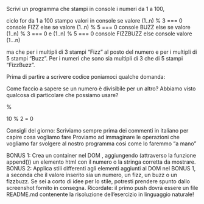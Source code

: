 


Scrivi un programma che stampi in console i numeri da 1 a 100, 

ciclo for da 1 a 100
    stampo valori in console
        se valore (1..n) % 3 === 0
            console FIZZ
        else se valore (1..n) % 5 === 0
            console BUZZ
        else se valore (1..n) % 3 === 0 e (1..n) % 5 === 0
            console FIZZBUZZ
        else
            console valore (1...n)



            




ma che per i multipli di 3 stampi “Fizz” al posto del numero e 
per i multipli di 5 stampi “Buzz”.
Per i numeri che sono sia multipli di 3 che di 5 stampi “FizzBuzz”.

Prima di partire a scrivere codice poniamoci qualche domanda:






Come faccio a sapere se un numero è divisibile per un altro? Abbiamo visto qualcosa di particolare che possiamo usare?

%

10 % 2 = 0

Consigli del giorno:
Scriviamo sempre prima dei commenti in italiano per capire cosa vogliamo fare
Proviamo ad immaginare le operazioni che vogliamo far svolgere al nostro programma così come lo faremmo “a mano”






BONUS 1:
Crea un container nel DOM , aggiungendo (attraverso la funzione append()) un elemento html con il numero o la stringa corretta da mostrare.
BONUS 2:
Applica stili differenti agli elementi aggiunti al DOM nel BONUS 1, a seconda che il valore inserito sia un numero, un fizz, un buzz o un fizzbuzz. Se sei a corto di idee per lo stile, potresti prendere spunto dallo screenshot fornito in consegna.
Ricordate: il primo push dovrà essere un file README.md contenente la risoluzione dell’esercizio in linguaggio naturale!
